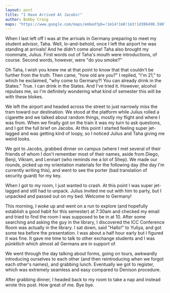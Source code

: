 ```yaml
---
layout: post
title: "I Have Arrived At Jacobs!"
author: Bobby Craig
maps: "https://www.google.com/maps/embed?pb=!1m14!1m8!1m3!1d306490.5907245428!2d8.456109!3d53.1199282!3m2!1i1024!2i768!4f13.1!3m3!1m2!1s0x47b12ca1e7c06c65%3A0x903fa1786c3fd4e9!2sJacobs+University+Bremen!5e0!3m2!1sen!2sus!4v1485542404476"
---
```


When I last left off I was at the arrivals in Germany preparing to meet my student advisor, Taha. Well, lo-and-behold, once I left the airport he was standing at arrivals! And he didn't come alone! Taha also brought my roommate, Julius. First words out of Taha's mouth were introductions, of course. Second words, however, were "do you smoke?"

Oh Taha, I wish you knew me at that point to know that that couldn't be further from the truth. Then came, "how old are you?" I replied, "I'm 21," to which he exclaimed, "why come to Germany?! You can already drink in the States." True. I can drink in the States. And I've tried it. However, alcohol repulses me, so I'm definitely wondering what kind of semester this will be with these blokes.

We left the airport and headed across the street to just narrowly miss the tram toward our destination. We stood at the platform while Julius rolled a cigarette and we talked about random things, mostly my flight and where I was from. When we finally got on the train it was my turn to ask questions, and I got the full brief on Jacobs. At this point I started feeling super jet-lagged and was getting kind of loopy, so I noticed Julius and Taha giving me weird looks.

We got to Jacobs, grabbed dinner on campus (where I met several of their friends of whom I don't remember most of their names, aside from Diego, Benji, Vikram, and Lennart (who reminds me a lot of Shep). We made our rounds, picked up my orientation materials for the following day (the day I'm currently writing this), and went to see the porter (bad translation of security guard) for my key.

When I got to my room, I just wanted to crash. At this point I was super jet-lagged and still had to unpack. Julius invited me out with him to party, but I unpacked and passed out on my bed. Welcome to Germany!

This morning, I woke up and went on a run to explore (and hopefully establish a good habit for this semester) at 7:30am and checked my email and tried to find the room I was supposed to be in at 10. After some searching and asking the guy in the library, I discovered the ICC Conference Room was actually in the library. I sat down, said "Hallo!" to Yuliya, and got some tea before the presentation. I was about a half hour early but I figured it was fine. It gave me time to talk to other exchange students and I was *pünktlich* which almost all Germans are in support of.

We went through the day talking about forms, going on tours, awkwardly introducing ourselves to each other (and then reintroducing when we forgot each other's names), and grabbing lunch. Eventually we got to register, which was extremely seamless and easy compared to Denison procedure.

After grabbing dinner, I headed back to my room to take a nap and instead wrote this post. How great of me. Bye bye.
